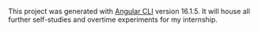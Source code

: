 This project was generated with [Angular CLI](https://github.com/angular/angular-cli) version 16.1.5.
It will house all further self-studies and overtime experiments for my internship.
